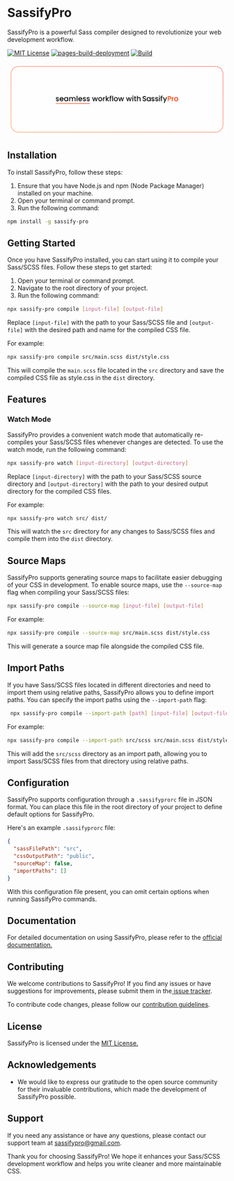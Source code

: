 # SassifyPro

SassifyPro is a powerful Sass compiler designed to revolutionize your web development workflow.

[![MIT License](https://img.shields.io/badge/License-MIT-green.svg)](https://choosealicense.com/licenses/mit/)
[![pages-build-deployment](https://github.com/Codeauthor1/sassifypro/actions/workflows/pages/pages-build-deployment/badge.svg)](https://github.com/Codeauthor1/sassifypro/actions/workflows/pages/pages-build-deployment)
[![Build](https://github.com/Codeauthor1/sassifypro/actions/workflows/node.js.yml/badge.svg)](https://github.com/Codeauthor1/sassifypro/actions/workflows/node.js.yml)

![SassifyPro](./banner.png)

## Installation

To install SassifyPro, follow these steps:

1. Ensure that you have Node.js and npm (Node Package Manager) installed on your machine.
1. Open your terminal or command prompt.
1. Run the following command:

```bash
npm install -g sassify-pro
```

## Getting Started

Once you have SassifyPro installed, you can start using it to compile your Sass/SCSS files. Follow these steps to get started:

1. Open your terminal or command prompt.
1. Navigate to the root directory of your project.
1. Run the following command:

```bash
npx sassify-pro compile [input-file] [output-file]
```

Replace `[input-file]` with the path to your Sass/SCSS file and `[output-file]` with the desired path and name for the compiled CSS file.

For example:

```bash
npx sassify-pro compile src/main.scss dist/style.css
```

This will compile the `main.scss` file located in the `src` directory and save the compiled CSS file as style.css in the `dist` directory.

## Features

### Watch Mode

SassifyPro provides a convenient watch mode that automatically re-compiles your Sass/SCSS files whenever changes are detected. To use the watch mode, run the following command:

```bash
npx sassify-pro watch [input-directory] [output-directory]
```

Replace `[input-directory]` with the path to your Sass/SCSS source directory and `[output-directory]` with the path to your desired output directory for the compiled CSS files.

For example:

```bash
npx sassify-pro watch src/ dist/

```

This will watch the `src` directory for any changes to Sass/SCSS files and compile them into the `dist` directory.

## Source Maps

SassifyPro supports generating source maps to facilitate easier debugging of your CSS in development. To enable source maps, use the `--source-map` flag when compiling your Sass/SCSS files:

```bash
npx sassify-pro compile --source-map [input-file] [output-file]

```

For example:

```bash
npx sassify-pro compile --source-map src/main.scss dist/style.css

```

This will generate a source map file alongside the compiled CSS file.

## Import Paths

If you have Sass/SCSS files located in different directories and need to import them using relative paths, SassifyPro allows you to define import paths. You can specify the import paths using the `--import-path` flag:

```bash
 npx sassify-pro compile --import-path [path] [input-file] [output-file]
```

For example:

```bash
npx sassify-pro compile --import-path src/scss src/main.scss dist/style.css
```

This will add the `src/scss` directory as an import path, allowing you to import Sass/SCSS files from that directory using relative paths.

## Configuration

SassifyPro supports configuration through a `.sassifyprorc` file in JSON format. You can place this file in the root directory of your project to define default options for SassifyPro.

Here's an example `.sassifyprorc` file:

```json
{
  "sassFilePath": "src",
  "cssOutputPath": "public",
  "sourceMap": false,
  "importPaths": []
}
```

With this configuration file present, you can omit certain options when running SassifyPro commands.

## Documentation

For detailed documentation on using SassifyPro, please refer to the [official documentation.](https://codeauthor1.github.io/sassifypro/)

## Contributing

We welcome contributions to SassifyPro! If you find any issues or have suggestions for improvements, please submit them in the[ issue tracker](https://github.com/Codeauthor1/sassify-pro/issues).

To contribute code changes, please follow our [contribution guidelines](https://github.com/Codeauthor1/sassify-pro/contribute).

## License

SassifyPro is licensed under the [MIT License.](https://choosealicense.com/licenses/mit/)

## Acknowledgements

- We would like to express our gratitude to the open source community for their invaluable contributions, which made the development of SassifyPro possible.

## Support

If you need any assistance or have any questions, please contact our support team at sassifypro@gmail.com.

Thank you for choosing SassifyPro! We hope it enhances your Sass/SCSS development workflow and helps you write cleaner and more maintainable CSS.
